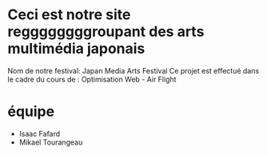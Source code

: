 # Ceci est notre site reggggggggroupant des arts multimédia japonais

Nom de notre festival: Japan Media Arts Festival
Ce projet est effectué dans le cadre du cours de : Optimisation Web - Air Flight
# équipe
- Isaac Fafard
- Mikael Tourangeau

 

